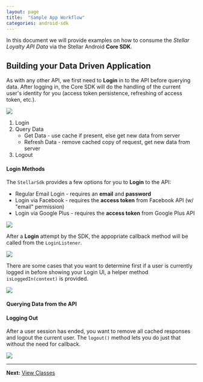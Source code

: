 ```yaml
---
layout: page
title:  "Sample App Workflow"
categories: android-sdk
---
```


In this document we will provide examples on how to consume the *Stellar Loyalty API Data* via the Stellar Android **Core SDK**.
## Building your Data Driven Application

As with any other API, we first need to **Login** in to the API before querying data. After logging in, the Core SDK will do the handling of the current user's identity for you (access token persistence, refreshing of access token, etc.).

![]({{site.baseurl}}/img/sdk/android/sample_workflow.png)

1. Login
2. Query Data
	* Get Data - use cache if present, else get new data from server
	* Refresh Data - remove cached copy of request, get new data from server
3. Logout

#### Login Methods

The `StellarSdk` provides a few options for you to **Login** to the API:

* Regular Email Login - requires an **email** and **password**
* Login via Facebook - requires the **access token** from Facebook API (w/ "email" permission)
* Login via Google Plus - requires the **access token** from Google Plus API

![]({{site.baseurl}}/img/sdk/android/login_apis.png)

After a **Login** attempt by the SDK, the appopriate callback method will be called from the `LoginListener`.

![]({{site.baseurl}}/img/sdk/android/login_listener.png)

There are some cases that you want to determine first if a user is currently logged in before showing your Login UI, a helper method `isLoggedIn(context)` is provided.

![]({{site.baseurl}}/img/sdk/android/login_helper.png)


#### Querying Data from the API

#### Logging Out

After a user session has ended, you want to remove all cached responses and logout the current user. The `logout()` method lets you do just that without the need for callback.

![]({{site.baseurl}}/img/sdk/android/logout.png)


--------

**Next:** [View Classes]({{site.baseurl}}/android_sdk/pages/03_view_classes.html)